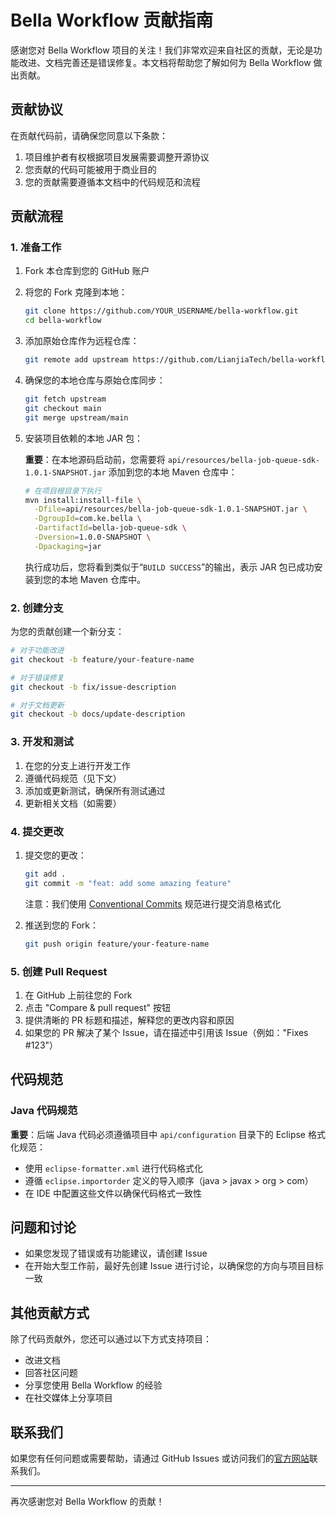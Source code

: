 # Bella Workflow 贡献指南

感谢您对 Bella Workflow 项目的关注！我们非常欢迎来自社区的贡献，无论是功能改进、文档完善还是错误修复。本文档将帮助您了解如何为 Bella Workflow 做出贡献。

## 贡献协议

在贡献代码前，请确保您同意以下条款：

1. 项目维护者有权根据项目发展需要调整开源协议
2. 您贡献的代码可能被用于商业目的
3. 您的贡献需要遵循本文档中的代码规范和流程

## 贡献流程

### 1. 准备工作

1. Fork 本仓库到您的 GitHub 账户
2. 将您的 Fork 克隆到本地：
   ```bash
   git clone https://github.com/YOUR_USERNAME/bella-workflow.git
   cd bella-workflow
   ```
3. 添加原始仓库作为远程仓库：
   ```bash
   git remote add upstream https://github.com/LianjiaTech/bella-workflow.git
   ```
4. 确保您的本地仓库与原始仓库同步：
   ```bash
   git fetch upstream
   git checkout main
   git merge upstream/main
   ```
5. 安装项目依赖的本地 JAR 包：
   
   **重要**：在本地源码启动前，您需要将 `api/resources/bella-job-queue-sdk-1.0.1-SNAPSHOT.jar` 添加到您的本地 Maven 仓库中：
   
   ```bash
   # 在项目根目录下执行
   mvn install:install-file \
     -Dfile=api/resources/bella-job-queue-sdk-1.0.1-SNAPSHOT.jar \
     -DgroupId=com.ke.bella \
     -DartifactId=bella-job-queue-sdk \
     -Dversion=1.0.0-SNAPSHOT \
     -Dpackaging=jar
   ```
   
   执行成功后，您将看到类似于“`BUILD SUCCESS`”的输出，表示 JAR 包已成功安装到您的本地 Maven 仓库中。

### 2. 创建分支

为您的贡献创建一个新分支：

```bash
# 对于功能改进
git checkout -b feature/your-feature-name

# 对于错误修复
git checkout -b fix/issue-description

# 对于文档更新
git checkout -b docs/update-description
```

### 3. 开发和测试

1. 在您的分支上进行开发工作
2. 遵循代码规范（见下文）
3. 添加或更新测试，确保所有测试通过
4. 更新相关文档（如需要）

### 4. 提交更改

1. 提交您的更改：
   ```bash
   git add .
   git commit -m "feat: add some amazing feature"
   ```
   注意：我们使用 [Conventional Commits](https://www.conventionalcommits.org/) 规范进行提交消息格式化

2. 推送到您的 Fork：
   ```bash
   git push origin feature/your-feature-name
   ```

### 5. 创建 Pull Request

1. 在 GitHub 上前往您的 Fork
2. 点击 "Compare & pull request" 按钮
3. 提供清晰的 PR 标题和描述，解释您的更改内容和原因
4. 如果您的 PR 解决了某个 Issue，请在描述中引用该 Issue（例如："Fixes #123"）

## 代码规范

### Java 代码规范

**重要**：后端 Java 代码必须遵循项目中 `api/configuration` 目录下的 Eclipse 格式化规范：

- 使用 `eclipse-formatter.xml` 进行代码格式化
- 遵循 `eclipse.importorder` 定义的导入顺序（java > javax > org > com）
- 在 IDE 中配置这些文件以确保代码格式一致性

## 问题和讨论

- 如果您发现了错误或有功能建议，请创建 Issue
- 在开始大型工作前，最好先创建 Issue 进行讨论，以确保您的方向与项目目标一致

## 其他贡献方式

除了代码贡献外，您还可以通过以下方式支持项目：

- 改进文档
- 回答社区问题
- 分享您使用 Bella Workflow 的经验
- 在社交媒体上分享项目

## 联系我们

如果您有任何问题或需要帮助，请通过 GitHub Issues 或访问我们的[官方网站](https://doc.bella.top/)联系我们。

---

再次感谢您对 Bella Workflow 的贡献！